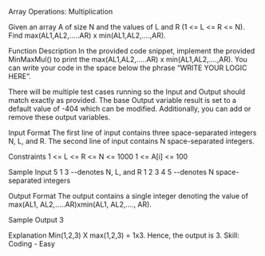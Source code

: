 Array Operations: Multiplication

Given an array A of size N and the values of L and R (1 <= L <= R <= N).
Find max(AL1,AL2,…..AR) x min(AL1,AL2,….,AR).

Function Description
In the provided code snippet, implement the provided MinMaxMul() to print the max(AL1,AL2,…..AR) x min(AL1,AL2,….,AR). You can write your code in the space below the phrase “WRITE YOUR LOGIC HERE”.

There will be multiple test cases running so the Input and Output should match exactly as provided.
The base Output variable result is set to a default value of -404 which can be modified. Additionally, you can add or remove these output variables.

Input Format
The first line of input contains three space-separated integers N, L, and R.
The second line of input contains N space-separated integers.

Constraints
1 <= L <= R <= N <= 1000
1 <= A[i] <= 100

Sample Input
5 1 3                              --denotes N, L, and R
1 2 3 4 5                        --denotes N space-separated integers

Output Format
The output contains a single integer denoting the value of max(AL1, AL2,…..AR)xmin(AL1, AL2,…., AR).

Sample Output
3
 
Explanation
Min(1,2,3) X max(1,2,3) = 1x3.
Hence, the output is 3.
Skill: Coding - Easy